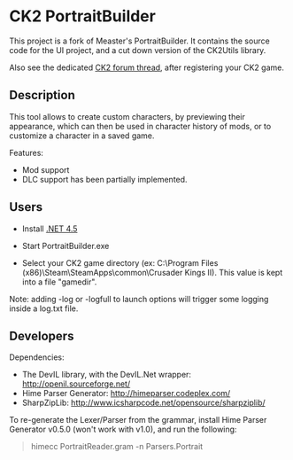 # CK2 PortraitBuilder

This project is a fork of Measter's PortraitBuilder. It contains the source code for the UI project, and a cut down version of the CK2Utils library.

Also see the dedicated [CK2 forum thread](https://forum.paradoxplaza.com/forum/index.php?threads/utility-portrait-builder.604169/), after registering your CK2 game.

## Description

This tool allows to create custom characters, by previewing their appearance, which can then be used in character history of mods, or to customize a character in a saved game.

Features:

- Mod support
- DLC support has been partially implemented.

## Users

- Install [.NET 4.5](https://www.microsoft.com/en-gb/download/details.aspx?id=30653)

- Start PortraitBuilder.exe

- Select your CK2 game directory (ex: C:\Program Files (x86)\Steam\SteamApps\common\Crusader Kings II). This value is kept into a file "gamedir".

Note: adding -log or -logfull to launch options will trigger some logging inside a log.txt file.

## Developers

Dependencies:
- The DevIL library, with the DevIL.Net wrapper: http://openil.sourceforge.net/
- Hime Parser Generator: http://himeparser.codeplex.com/
- SharpZipLib: http://www.icsharpcode.net/opensource/sharpziplib/

To re-generate the Lexer/Parser from the grammar, install Hime Parser Generator v0.5.0 (won't work with v1.0), and run the following:

> himecc PortraitReader.gram -n Parsers.Portrait

